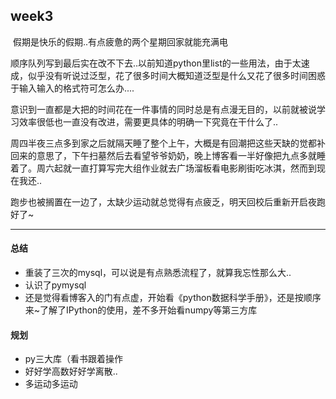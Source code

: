 ## week3

​	假期是快乐的假期..有点疲惫的两个星期回家就能充满电

​	顺序队列写到最后实在改不下去..以前知道python里list的一些用法，由于太速成，似乎没有听说过泛型，花了很多时间大概知道泛型是什么又花了很多时间困惑于输入输入的格式符可怎么办....

​	意识到一直都是大把的时间花在一件事情的同时总是有点漫无目的，以前就被说学习效率很低也一直没有改进，需要更具体的明确一下究竟在干什么了..

​	周四半夜三点多到家之后就隔天睡了整个上午，大概是有回潮把这些天缺的觉都补回来的意思了，下午扫墓然后去看望爷爷奶奶，晚上博客看一半好像把九点多就睡着了。周六起就一直打算写完大组作业就去广场溜板看电影刷街吃冰淇，然而到现在我还..

​	跑步也被搁置在一边了，太缺少运动就总觉得有点疲乏，明天回校后重新开启夜跑好了~

*******

#### 总结

- 重装了三次的mysql，可以说是有点熟悉流程了，就算我忘性那么大..
- 认识了pymysql
- 还是觉得看博客入的门有点虚，开始看《python数据科学手册》，还是按顺序来~了解了IPython的使用，差不多开始看numpy等第三方库



#### 规划

- py三大库（看书跟着操作
- 好好学高数好好学离散..
- 多运动多运动

